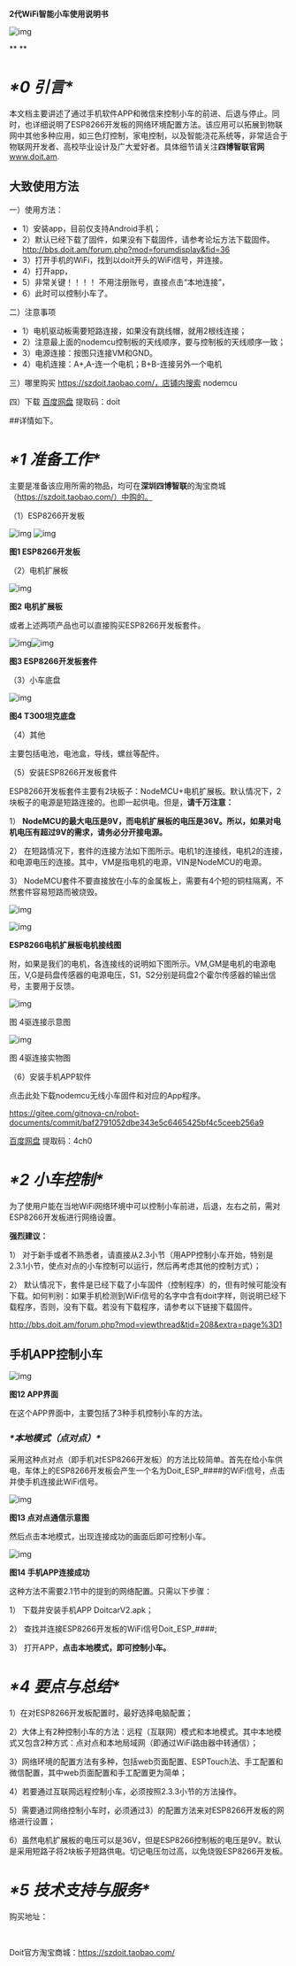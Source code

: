  

 

 



**2代WiFi智能小车使用说明书**

 

 

 

 

![img](wps3.jpg) 

 

 

 

 

 

**
**

# ***\*0 引言\****

本文档主要讲述了通过手机软件APP和微信来控制小车的前进、后退与停止。同时，也详细说明了ESP8266开发板的网络环境配置方法。该应用可以拓展到物联网中其他多种应用，如三色灯控制，家电控制，以及智能浇花系统等，非常适合于物联网开发者、高校毕业设计及广大爱好者。具体细节请关注**四博智联官网**www.doit.am.

## 大致使用方法

一）使用方法：
- 1）安装app，目前仅支持Android手机；
- 2）默认已经下载了固件，如果没有下载固件，请参考论坛方法下载固件。http://bbs.doit.am/forum.php?mod=forumdisplay&fid=36
- 3）打开手机的WiFi，找到以doit开头的WiFi信号，并连接。
- 4）打开app，
- 5）非常关键！！！！  不用注册账号，直接点击“本地连接”，
- 6）此时可以控制小车了。

二）注意事项
- 1）电机驱动板需要短路连接，如果没有跳线帽，就用2根线连接；
- 2）注意最上面的nodemcu控制板的天线顺序，要与控制板的天线顺序一致；
- 3）电源连接：按图只连接VM和GND。
- 4）电机连接：A+,A-连一个电机；B+B-连接另外一个电机

三）哪里购买
https://szdoit.taobao.com/，店铺内搜索 nodemcu

四）下载
[百度网盘](链接：https://pan.baidu.com/s/1BWzV3Np0kPA1jHdWsDcSZQ) 
提取码：doit 

##详情如下。

# ***\*1 准备工作\****

主要是准备该应用所需的物品，均可在**深圳四博智联**的淘宝商城（https://szdoit.taobao.com/）中购的。

（1）ESP8266开发板

![img](wps4.jpg) ![img](wps5.jpg)

**图1 ESP8266开发板**

（2）电机扩展板

![img](wps6.jpg) 

**图2 电机扩展板**

或者上述两项产品也可以直接购买ESP8266开发板套件。

![img](wps7.jpg)![img](wps8.jpg) 

**图3 ESP8266开发板套件**

（3）小车底盘

![img](wps9.jpg) 

**图4 T300坦克底盘**

（4）其他

主要包括电池，电池盒，导线，螺丝等配件。

（5）安装ESP8266开发板套件

ESP8266开发板套件主要有2块板子：NodeMCU+电机扩展板。默认情况下，2块板子的电源是短路连接的。也即一起供电。但是，**请千万注意：**

1） **NodeMCU的最大电压是9V，而电机扩展板的电压是36V。所以，如果对电机电压有超过9V的需求，请务必分开接电源。**

2） 在短路情况下，套件的连接方法如下图所示。电机1的连接线，电机2的连接，和电源电压的连接。其中，VM是指电机的电源，VIN是NodeMCU的电源。

3） NodeMCU套件不要直接放在小车的金属板上，需要有4个短的铜柱隔离，不然套件容易短路而被烧毁。

![img](wps10.jpg) 

![img](wps11.png)

**ESP8266电机扩展板电机接线图**

附，如果是我们的电机，各连接线的说明如下图所示。VM,GM是电机的电源电压，V,G是码盘传感器的电源电压，S1，S2分别是码盘2个霍尔传感器的输出信号，主要用于反馈。

![img](wps12.jpg) 

 

 

图 4驱连接示意图

 

![img](wps13.jpg) 

图 4驱连接实物图

 

（6）安装手机APP软件

点击此处下载nodemcu无线小车固件和对应的App程序。

https://gitee.com/gitnova-cn/robot-documents/commit/baf2791052dbe343e5c6465425bf4c5ceeb256a9

[百度网盘](链接：https://pan.baidu.com/s/1f0nVYdQRLgTka7IS0Tb-eg)
提取码：4ch0 

# ***\*2 小车控制\****

为了使用户能在当地WiFi网络环境中可以控制小车前进，后退，左右之前，需对ESP8266开发板进行网络设置。

**强烈建议：**

1） 对于新手或者不熟悉者，请直接从2.3小节（用APP控制小车开始，特别是2.3.1小节，使点对点的小车控制可以运行，然后再考虑其他的控制方式）；

2） 默认情况下，套件是已经下载了小车固件（控制程序）的，但有时候可能没有下载。如何判别：如果手机检测到WiFi信号的名字中含有doit字样，则说明已经下载程序，否则，没有下载。若没有下载程序，请参考以下链接下载固件。

http://bbs.doit.am/forum.php?mod=viewthread&tid=208&extra=page%3D1



## **手机APP控制小车**



![img](wps21.jpg) 

**图12 APP界面**

 

在这个APP界面中，主要包括了3种手机控制小车的方法。

### ***\*本地模式（点对点）\****

采用这种点对点（即手机对ESP8266开发板）的方法比较简单。首先在给小车供电，车体上的ESP8266开发板会产生一个名为Doit_ESP_####的WiFi信号，点击并使手机连接此WiFi信号。

![img](wps22.jpg) 

**图13 点对点通信示意图**

 

然后点击本地模式，出现连接成功的画面后即可控制小车。

![img](wps23.jpg) 

**图14 手机APP连接成功**

 

这种方法不需要2.1节中的提到的网络配置。只需以下步骤：

1） 下载并安装手机APP DoitcarV2.apk；

2） 查找并连接ESP8266开发板的WiFi信号Doit_ESP_####;

3） 打开APP，**点击本地模式，即可控制小车。**





# ***\*4 要点与总结\****

1）在对ESP8266开发板配置时，最好选择电脑配置；

2）大体上有2种控制小车的方法：远程（互联网）模式和本地模式。其中本地模式又包含2种方式：点对点和本地局域网（即通过WiFi路由器中转通信）；

3）网络环境的配置方法有多种，包括web页面配置、ESPTouch法、手工配置和微信配置，其中web页面配置和手工配置更为简单；

4）若要通过互联网远程控制小车，必须按照2.3.3小节的方法操作。

5）需要通过网络控制小车时，必须通过3）的配置方法来对ESP8266开发板的网络进行设置；

6）虽然电机扩展板的电压可以是36V，但是ESP8266控制板的电压是9V。默认是采用短路子将2块板子短路供电。切记电压勿过高，以免烧毁ESP8266开发板。

# ***\*5 技术支持与服务\****

购买地址：

​	

Doit官方淘宝商城：https://szdoit.taobao.com/

 





 
